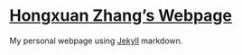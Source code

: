 [Hongxuan Zhang’s Webpage](http://zhang.hongxuan.me/)
==========

My personal webpage using [Jekyll](https://jekyllrb.com/) markdown.
